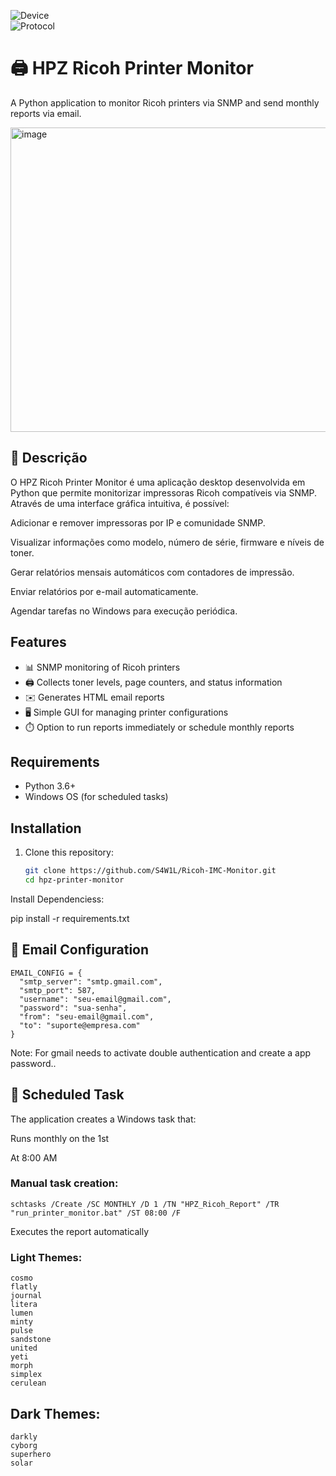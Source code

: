 ![Device](https://img.shields.io/badge/Device-Ricoh%20Printer-red.svg)   
![Protocol](https://img.shields.io/badge/Protocol-SNMP-blue.svg)   

# 🖨️ HPZ Ricoh Printer Monitor
A Python application to monitor Ricoh printers via SNMP and send monthly reports via email.

<img width="864" height="487" alt="image" src="https://github.com/user-attachments/assets/ef24db3d-9cf2-433f-a635-7d5aa793d49a" />


## 📌 Descrição
O HPZ Ricoh Printer Monitor é uma aplicação desktop desenvolvida em Python que permite monitorizar impressoras Ricoh compatíveis via SNMP. Através de uma interface gráfica intuitiva, é possível:

Adicionar e remover impressoras por IP e comunidade SNMP.

Visualizar informações como modelo, número de série, firmware e níveis de toner.

Gerar relatórios mensais automáticos com contadores de impressão.

Enviar relatórios por e-mail automaticamente.

Agendar tarefas no Windows para execução periódica.

## Features

- 📊 SNMP monitoring of Ricoh printers
- 🖨️ Collects toner levels, page counters, and status information
- ✉️ Generates HTML email reports
- 🖥️ Simple GUI for managing printer configurations
- ⏱️ Option to run reports immediately or schedule monthly reports

## Requirements

- Python 3.6+
- Windows OS (for scheduled tasks)

## Installation

1. Clone this repository:
   ```bash
   git clone https://github.com/S4W1L/Ricoh-IMC-Monitor.git
   cd hpz-printer-monitor
   
Install Dependenciess:

pip install -r requirements.txt

## 📧 Email Configuration
```
EMAIL_CONFIG = {
  "smtp_server": "smtp.gmail.com",
  "smtp_port": 587,
  "username": "seu-email@gmail.com",
  "password": "sua-senha",
  "from": "seu-email@gmail.com",
  "to": "suporte@empresa.com"
}
```
Note: For gmail needs to activate double authentication and create a app password..


## 📆 Scheduled Task
The application creates a Windows task that:

Runs monthly on the 1st

At 8:00 AM


### Manual task creation:
```
schtasks /Create /SC MONTHLY /D 1 /TN "HPZ_Ricoh_Report" /TR "run_printer_monitor.bat" /ST 08:00 /F
```

Executes the report automatically



### Light Themes:
```
cosmo
flatly
journal
litera
lumen
minty
pulse
sandstone
united
yeti
morph
simplex
cerulean
```
## Dark Themes:
```
darkly
cyborg
superhero
solar
```



